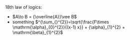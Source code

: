   18th law of logics:
- $A\to B =  {\overline{A}}\vee  B$
- something 
$^{\sum_{}^{2}}=\sqrt{\frac{F\times \mathrm{\alpha}_{0}^{2}}{(x-1) x}} + {\alpha}_{1}^{2} + \mathrm{\beta}_{1}^{2}$
